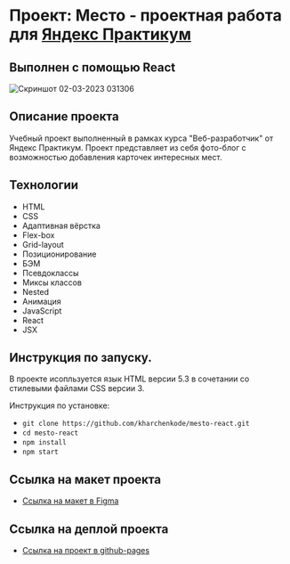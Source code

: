 # Проект: Место - проектная работа для [Яндекс Практикум](https://practicum.yandex.ru/)

## Выполнен с помощью React

![Скриншот 02-03-2023 031306](https://github.com/KharchenkoDE/KharchenkoDE/blob/main/src/images/repo/Mesto.jpg?raw=true)

## Описание проекта
Учебный проект выполненный в рамках курса "Веб-разработчик" от Яндекс Практикум. Проект представляет из себя фото-блог с возможностью добавления карточек интересных мест.

## Технологии

- HTML
- CSS
- Адаптивная вёрстка
- Flex-box
- Grid-layout
- Позиционирование
- БЭМ
- Псевдоклассы
- Миксы классов
- Nested
- Анимация
- JavaScript
- React
- JSX

## Инструкция по запуску.

В проекте исопльзуется язык HTML версии 5.3 в сочетании со стилевыми файлами CSS версии 3.

Инструкция по установке:

- `git clone https://github.com/kharchenkode/mesto-react.git`
- `cd mesto-react`
- `npm install`
- `npm start`

## Ссылка на макет проекта

- [Ссылка на макет в Figma](https://www.figma.com/file/2cn9N9jSkmxD84oJik7xL7/JavaScript.-Sprint-4?type=design&node-id=0-1&mode=design)

## Ссылка на деплой проекта

- [Ссылка на проект в github-pages](https://kharchenkode.github.io/mesto/)
